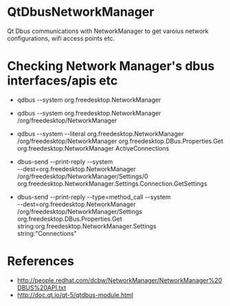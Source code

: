 # QtDbusNetworkManager
Qt Dbus communications with NetworkManager to get varoius network configurations, wifi access points etc.

# Checking Network Manager's dbus interfaces/apis etc
* qdbus --system org.freedesktop.NetworkManager
* qdbus --system org.freedesktop.NetworkManager /org/freedesktop/NetworkManager
* qdbus --system --literal org.freedesktop.NetworkManager /org/freedesktop/NetworkManager org.freedesktop.DBus.Properties.Get org.freedesktop.NetworkManager ActiveConnections

* dbus-send --print-reply --system \
    --dest=org.freedesktop.NetworkManager \
    /org/freedesktop/NetworkManager/Settings/0 \
    org.freedesktop.NetworkManager.Settings.Connection.GetSettings

* dbus-send --print-reply --type=method_call --system \
        --dest=org.freedesktop.NetworkManager \
        /org/freedesktop/NetworkManager/Settings \
        org.freedesktop.DBus.Properties.Get \
        string:org.freedesktop.NetworkManager.Settings \
        string:"Connections"

# References
* http://people.redhat.com/dcbw/NetworkManager/NetworkManager%20DBUS%20API.txt
* http://doc.qt.io/qt-5/qtdbus-module.html
